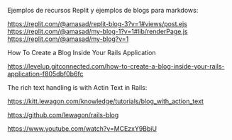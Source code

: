 Ejemplos de recursos Replit y ejemplos de blogs para markdows:

https://replit.com/@amasad/replit-blog-3?v=1#views/post.ejs
https://replit.com/@amasad/my-blog-1?v=1#lib/renderPage.js
https://replit.com/@amasad/my-blog?v=1



How To Create a Blog Inside Your Rails Application

https://levelup.gitconnected.com/how-to-create-a-blog-inside-your-rails-application-f805dbf0b6fc

The rich text handling is with Actin Text in Rails:

https://kitt.lewagon.com/knowledge/tutorials/blog_with_action_text

https://github.com/lewagon/rails-blog

https://www.youtube.com/watch?v=MCEzxY9BbiU
